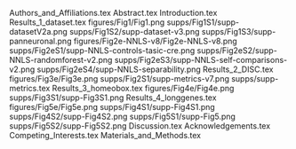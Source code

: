 Authors_and_Affiliations.tex
Abstract.tex
Introduction.tex
Results_1_dataset.tex
figures/Fig1/Fig1.png
supps/Fig1S1/supp-datasetV2a.png
supps/Fig1S2/supp-dataset-v3.png
supps/Fig1S3/supp-panneuronal.png
figures/Fig2e-NNLS-v8/Fig2e-NNLS-v8.png
supps/Fig2eS1/supp-NNLS-controls-tasic-cre.png
supps/Fig2eS2/supp-NNLS-randomforest-v2.png
supps/Fig2eS3/supp-NNLS-self-comparisons-v2.png
supps/Fig2eS4/supp-NNLS-separability.png
Results_2_DISC.tex
figures/Fig3e/Fig3e.png
supps/Fig2S1/supp-metrics-v7.png
supps/supp-metrics.tex
Results_3_homeobox.tex
figures/Fig4e/Fig4e.png
supps/Fig3S1/supp-Fig3S1.png
Results_4_longgenes.tex
figures/Fig5e/Fig5e.png
supps/Fig4S1/supp-Fig4S1.png
supps/Fig4S2/supp-Fig4S2.png
supps/Fig5S1/supp-Fig5.png
supps/Fig5S2/supp-Fig5S2.png
Discussion.tex
Acknowledgements.tex
Competing_Interests.tex
Materials_and_Methods.tex

